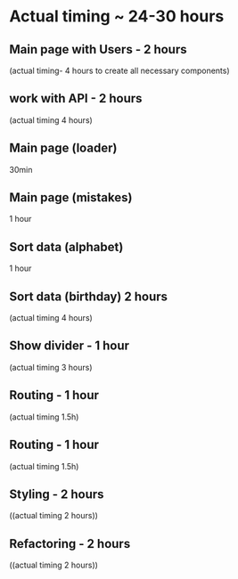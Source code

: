 # Actual timing  ~ 24-30 hours

## Main page with Users - 2 hours 
(actual timing- 4 hours to create all necessary components)
## work with API - 2 hours 
(actual timing 4 hours)
## Main page (loader) 
30min
## Main page (mistakes) 
1 hour
## Sort data (alphabet)
1 hour
## Sort data (birthday) 2 hours 
(actual timing 4 hours)
## Show divider - 1 hour 
(actual timing 3 hours)
## Routing - 1 hour 
(actual timing 1.5h)
## Routing - 1 hour 
(actual timing 1.5h)
## Styling - 2 hours 
((actual timing 2 hours))
## Refactoring - 2 hours 
((actual timing  2 hours))





